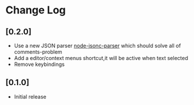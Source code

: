 # Change Log

## [0.2.0]

- Use a new JSON parser [node-jsonc-parser](https://github.com/microsoft/node-jsonc-parser) which should solve all of comments-problem
- Add a editor/context menus shortcut,it will be active when text selected 
- Remove keybindings


## [0.1.0]
- Initial release